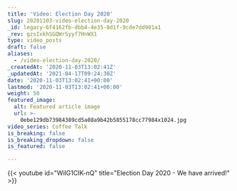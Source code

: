 ```yaml
---
title: 'Video: Election Day 2020'
slug: 20201103-video-election-day-2020
_id: legacy-6f4162fb-dbb4-4e35-8d1f-9cde7dd901a1
_rev: gzsIxkhSGQWrSyyf7HnWX1
type: video_posts
draft: false
aliases:
  - /video-election-day-2020/
_createdAt: '2020-11-03T13:02:41Z'
_updatedAt: '2021-04-17T09:24:30Z'
date: '2020-11-03T13:02:41+00:00'
lastmod: '2020-11-03T13:02:41+00:00'
weight: 50
featured_image:
  alt: Featured article image
  url: >-
    0ebe129db73984389cd5a08a9b42b5855178cc77984x1024.jpg
video_series: Coffee Talk
is_breaking: false
is_breaking_dropdown: false
is_featured: false

---
```

{{< youtube id="WilG1CIK-nQ" title="Election Day 2020 - We have arrived!" >}}